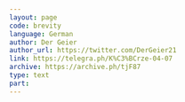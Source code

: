 ```yaml
---
layout: page
code: brevity
language: German
author: Der Geier
author_url: https://twitter.com/DerGeier21
link: https://telegra.ph/K%C3%BCrze-04-07
archive: https://archive.ph/tjF87
type: text
part: 
---
```

